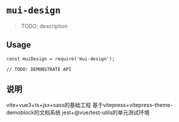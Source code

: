 # `mui-design`

> TODO: description

## Usage

```
const muiDesign = require('mui-design');

// TODO: DEMONSTRATE API
```

## 说明
vite+vue3+ts+jsx+sass的基础工程
基于vitepress+vitepress-theme-demoblock的文档系统
jest+@vue/test-utils的单元测试环境
